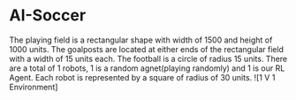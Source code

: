 # AI-Soccer
The playing field is a rectangular shape with width of 1500 and height of 1000 units.
The goalposts are located at either ends of the rectangular field with a width of 15 units each.
The football is a circle of radius 15 units.
There are a total of 1 robots, 1 is a random agnet(playing randomly) and 1 is our RL Agent. Each robot is represented by a square of radius of 30 units.
![1 V 1 Environment]   
